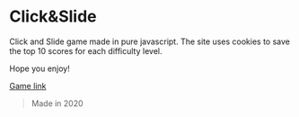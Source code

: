 # Click&Slide


Click and Slide game made in pure javascript.
The site uses cookies to save the top 10 scores for each difficulty level.

Hope you enjoy!

[Game link](http://chemik4.ct8.pl/click_and_slide/)

> Made in 2020
